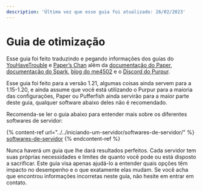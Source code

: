 ```yaml
---
description: 'Última vez que esse guia foi atualizado: 26/02/2023'
---
```


# Guia de otimização

Esse guia foi feito traduzindo e pegando informações dos guias do [YouHaveTrouble](https://github.com/YouHaveTrouble/minecraft-optimization) e [Paper’s Chan](https://paper-chan.moe/paper-optimization/) além da [documentação do Paper](https://docs.papermc.io/), [documentação do Spark](https://spark.lucko.me/docs), [blog do me4502](https://madelinemiller.dev/blog/problem-with-reload/) e o [Discord do Purpur](https://purpurmc.org/).

Esse guia foi feito para a versão 1.21, algumas coisas ainda servem para a 1.15-1.20, e ainda assume que você está utilizando o Purpur para a maioria das configurações, Paper ou Pufferfish ainda servirão para a maior parte deste guia, qualquer software abaixo deles não é recomendado.

Recomenda-se ler o guia abaixo para entender mais sobre os diferentes softwares de servidor:

{% content-ref url="../../iniciando-um-servidor/softwares-de-servidor/" %}
[softwares-de-servidor](../../iniciando-um-servidor/softwares-de-servidor/)
{% endcontent-ref %}

Nunca haverá um guia que lhe dará resultados perfeitos. Cada servidor tem suas próprias necessidades e limites de quanto você pode ou está disposto a sacrificar. Este guia visa apenas ajudá-lo a entender quais opções têm impacto no desempenho e o que exatamente elas mudam. Se você acha que encontrou informações incorretas neste guia, não hesite em entrar em contato.
